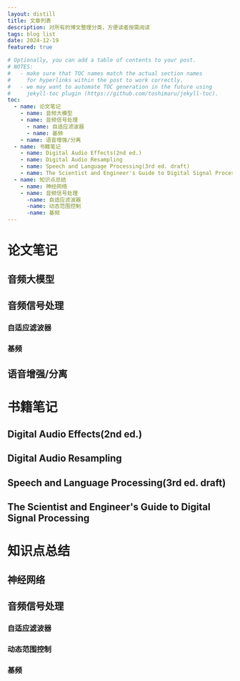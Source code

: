 ```yaml
---
layout: distill
title: 文章列表
description: 对所有的博文整理分类，方便读者按需阅读
tags: blog list
date: 2024-12-19
featured: true

# Optionally, you can add a table of contents to your post.
# NOTES:
#   - make sure that TOC names match the actual section names
#     for hyperlinks within the post to work correctly.
#   - we may want to automate TOC generation in the future using
#     jekyll-toc plugin (https://github.com/toshimaru/jekyll-toc).
toc:
  - name: 论文笔记
    - name: 音频大模型
    - name: 音频信号处理
      - name: 自适应滤波器
      - name: 基频
    - name: 语音增强/分离
  - name: 书籍笔记
    - name: Digital Audio Effects(2nd ed.)
    - name: Digital Audio Resampling
    - name: Speech and Language Processing(3rd ed. draft)
    - name: The Scientist and Engineer's Guide to Digital Signal Processing
  - name: 知识点总结
    - name: 神经网络
    - name: 音频信号处理
      -name: 自适应滤波器
      -name: 动态范围控制
      -name: 基频
---
```


# 论文笔记
## 音频大模型
## 音频信号处理
### 自适应滤波器
### 基频
## 语音增强/分离

# 书籍笔记
## Digital Audio Effects(2nd ed.)
## Digital Audio Resampling
## Speech and Language Processing(3rd ed. draft)
## The Scientist and Engineer's Guide to Digital Signal Processing

# 知识点总结
## 神经网络
## 音频信号处理
### 自适应滤波器
### 动态范围控制
### 基频